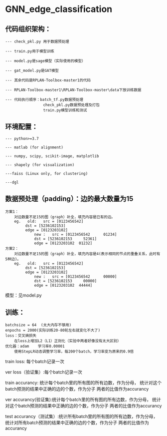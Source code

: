 # GNN_edge_classification
## 代码组织架构：

	--- check_pkl.py 用于数据预处理

	--- train.py用于模型训练

	--- model.py是sage模型（实际使用的模型）

	--- gat_model.py是GAT模型

	--- 其余代码是RPLAN-Toolbox-master1的代码

	--- RPLAN-Toolbox-master1\RPLAN-Toolbox-master\data下放训练数据

	--- 代码执行顺序：batch_tf.py数据预处理
		             check_pkl.py数据预处理及打包
		             train.py模型训练和测试
		             

## 环境配置：
	--- python>=3.7

	--- matlab (for alignment)

	--- numpy, scipy, scikit-image, matplotlib

	--- shapely (for visualization)

	---faiss (Linux only, for clustering)

	---dgl

## 数据预处理（padding）：边的最大数量为15
	方案1：
		对边数量不足15的图（graph）补全，填充内容是已有的边。
		eg.   old:   src = [0123456542]
			 dst = [5236102153]
			 edge = [0123203102]
		         new :   src = [0123456542      01234]
			     dst = [5236102153     52361]
			     edge = [0123203102  01232]
	方案2：
		对边数量不足15的图（graph）补全，填充内容是4(表示相同的节点的重叠关系，此时有5种边)。
		eg.   old:   src = [0123456542]
			 dst = [5236102153]
			 edge = [0123203102]
		         new :   src = [0123456542      00000]
			     dst = [5236102153     00000]
			     edge = [0123203102  44444]
模型：见model.py

## 训练：
	batchsize = 64  (太大内存不够用)
	enpochs = 2000(实际训练20-80轮左右就变化不大了)
	loss：交叉熵损失
		在loss上增加L2（L1）正则化（实验中两者好像没有太大区别）
	优化器：adam    学习率0.00001
		使用StepLR动态调整学习率，每200个batch，学习率变为原来的0.9倍


 
train loss: 每个batch记录一次

ver loss（验证集）:每个batch记录一次

train accurancy: 统计每个batch里的所有图的所有边数，作为分母，
	          统计对这个batch预测的结果中正确的边的个数，作为分子
	          两者的比值作为accurancy

ver accurancy(验证集):统计每个batch里的所有图的所有边数，作为分母，
	                   统计对这个batch预测的结果中正确的边的个数，作为分子
	                   两者的比值作为accurancy

test accurancy（测试集）:统计所有batch里的所有图的所有边数，作为分母，
	                   统计对所有batch预测的结果中正确的边的个数，作为分子
	                   两者的比值作为accurancy
	
